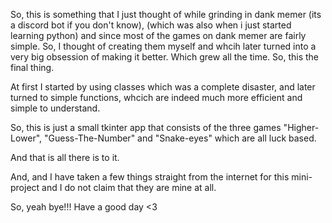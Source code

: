 So, this is something that I just thought of while grinding in dank memer (its a discord bot if you don't know), (which was also when i just started learning python) and since most of the games on dank memer are fairly
simple. So, I thought of creating them myself and whcih later turned into a very big obsession of making it better. Which grew all the time. So, this the final thing.

At first I started by using classes which was a complete disaster, and later turned to simple functions, whcich are indeed much more efficient and simple to 
understand. 

So, this is just a small tkinter app that consists of the three games "Higher-Lower", "Guess-The-Number" and "Snake-eyes" which are all luck based. 

And that is all there is to it.

And, and I have taken a few things straight from the internet for this mini-project and I do not claim that they are mine at all. 

So, yeah bye!!!
Have a good day <3

